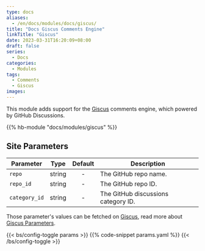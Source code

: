 ```yaml
---
type: docs
aliases:
  - /en/docs/modules/docs/giscus/
title: "Docs Giscus Comments Engine"
linkTitle: "Giscus"
date: 2023-03-31T16:20:09+08:00
draft: false
series:
  - Docs
categories:
  - Modules
tags:
  - Comments
  - Giscus
images:
---
```


This module adds support for the [Giscus](https://giscus.app) comments engine, which powered by GitHub Discussions.

<!--more-->

{{% hb-module "docs/modules/giscus" %}}

## Site Parameters

| Parameter | Type | Default | Description |
| --------- | :--: | :-----: | ----------- |
| `repo` | string | - | The GitHub repo name. |
| `repo_id` | string | - | The GitHub repo ID. |
| `category_id` | string | - | The GitHub discussions category ID. |

Those parameter's values can be fetched on [Giscus](https://giscus.app), read more about [Giscus Parameters](https://hugomods.com/en/docs/comment-engines/giscus/#site-parameters).

{{< bs/config-toggle params >}}
{{% code-snippet params.yaml %}}
{{< /bs/config-toggle >}}

